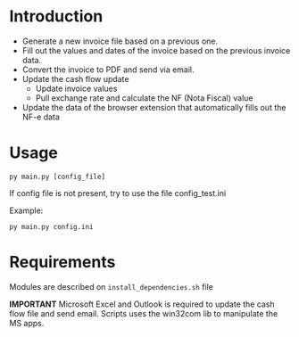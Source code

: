 # Introduction

- Generate a new invoice file based on a previous one.
- Fill out the values and dates of the invoice based on the previous invoice data.
- Convert the invoice to PDF and send via email.
- Update the cash flow update
    - Update invoice values
    - Pull exchange rate and calculate the NF (Nota Fiscal) value
- Update the data of the browser extension that automatically fills out the NF-e data

# Usage

`py main.py [config_file]`

If config file is not present, try to use the file config_test.ini

Example:

`py main.py config.ini`

# Requirements

Modules are described on `install_dependencies.sh` file

**IMPORTANT** Microsoft Excel and Outlook is required to update the cash flow file and send email. Scripts uses the win32com lib to manipulate the MS apps.

